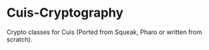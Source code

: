 Cuis-Cryptography
=================

Crypto classes for Cuis (Ported from Squeak, Pharo or written from scratch).